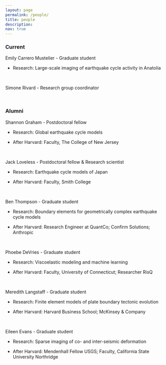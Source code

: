 ```yaml
---
layout: page
permalink: /people/
title: people
description: 
nav: true
---
```


### Current

Emily Carrero Mustelier - Graduate student

- Research: Large-scale imaging of earthquake cycle activity in Anatolia
  
  <br>

Simone Rivard - Research group coordinator

  <br>

### Alumni

Shannon Graham - Postdoctoral fellow

- Research: Global earthquake cycle models
- After Harvard: Faculty, The College of New Jersey
  
  <br>

Jack Loveless - Postdoctoral fellow & Research scientist

- Research: Earthquake cycle models of Japan
- After Harvard: Faculty, Smith College
  
  <br>

Ben Thompson - Graduate student

- Research: Boundary elements for geometrically complex earthquake cycle models
- After Harvard: Research Engineer at QuantCo; Confirm Solutions; Anthropic
  
  <br>

Phoebe DeVries - Graduate student

- Research: Viscoelastic modeling and machine learning
- After Harvard: Faculty, University of Connecticut; Researcher RisQ
  
  <br>

Meredith Langstaff - Graduate student

- Research: Finite element models of plate boundary tectonic evolution
- After Harvard: Harvard Business School; McKinsey & Company
  
  <br>

Eileen Evans - Graduate student

- Research: Sparse imaging of co- and inter-seismic deformation
- After Harvard: Mendenhall Fellow USGS; Faculty, California State University Northridge
  
  <br>
